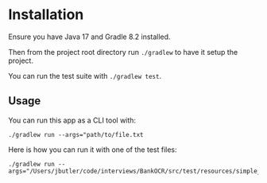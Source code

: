 # Installation

Ensure you have Java 17 and Gradle 8.2 installed.

Then from the project root directory run `./gradlew` to have it setup the project.

You can run the test suite with `./gradlew test`.

## Usage

You can run this app as a CLI tool with:
```
./gradlew run --args="path/to/file.txt
```

Here is how you can run it with one of the test files:

```
./gradlew run --args="/Users/jbutler/code/interviews/BankOCR/src/test/resources/simple_account_numbers.txt"
```
